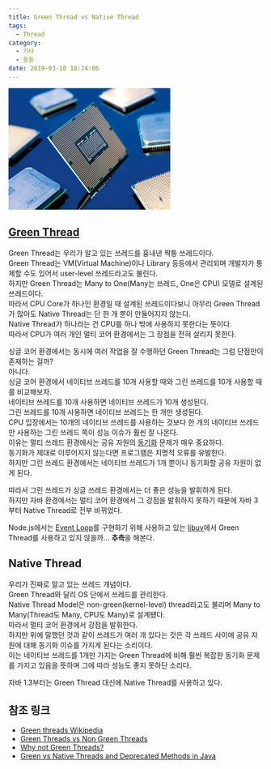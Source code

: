 ```yaml
---
title: Green Thread vs Native Thread
tags:
  - Thread
category:
  - 기타
  - 등등
date: 2019-03-10 18:24:06
---
```


![](/images/green-thread-vs-native-thread/thumb.png)

## [Green Thread](https://en.wikipedia.org/wiki/Green_threads)
Green Thread는 우리가 알고 있는 쓰레드를 흉내낸 짝퉁 쓰레드이다.  
Green Thread는 VM(Virtual Machine)이나 Library 등등에서 관리되며 개발자가 통제할 수도 있어서 user-level 쓰레드라고도 불린다.  
하지만 Green Thread는 Many to One(Many는 쓰레드, One은 CPU) 모델로 설계된 쓰레드이다.  
따라서 CPU Core가 하나인 환경일 때 설계된 쓰레드이다보니 아무리 Green Thread가 많아도 Native Thread는 단 한 개 뿐이 만들어지지 않는다.  
Native Thread가 하나라는 건 CPU를 하나 밖에 사용하지 못한다는 뜻이다.  
따라서 CPU가 여러 개인 멀티 코어 환경에서는 그 장점을 전혀 살리지 못한다.  

싱글 코어 환경에서는 동시에 여러 작업을 잘 수행하던 Green Thread는 그럼 단점만이 존재하는 걸까?  
아니다.  
싱글 코어 환경에서 네이티브 쓰레드를 10개 사용할 때와 그린 쓰레드를 10개 사용할 때를 비교해보자.  
네이티브 쓰레드를 10개 사용하면 네이티브 쓰레드가 10개 생성된다.  
그린 쓰레드를 10개 사용하면 네이티브 쓰레드는 한 개만 생성된다.  
CPU 입장에서는 10개의 네이티브 쓰레드를 사용하는 것보다 한 개의 네이티브 쓰레드만 사용하는 그린 쓰레드 쪽이 성능 이슈가 훨씬 잘 나온다.  
이유는 멀티 쓰레드 환경에서는 공유 자원의 [동기화](/2019/03/10/java-synchronized-note/) 문제가 매우 중요하다.  
동기화가 제대로 이루어지지 않는다면 프로그램은 치명적 오류를 유발한다.  
하지만 그린 쓰레드 환경에서는 네이티브 쓰레드가 1개 뿐이니 동기화할 공유 자원이 없게 된다.  

따라서 그린 쓰레드가 싱글 쓰레드 환경에서는 더 좋은 성능을 발휘하게 된다.  
하지만 자바 환경에서는 멀티 코어 환경에서 그 강점을 발휘하지 못하기 때문에 자바 3부터 Native Thread로 전부 바뀌었다.

Node.js에서는 [Event Loop](https://nodejs.org/en/docs/guides/event-loop-timers-and-nexttick/)를 구현하기 위해 사용하고 있는
[libuv](https://github.com/libuv/libuv)에서 Green Thread를 사용하고 있지 않을까... **추측**을 해본다.

## Native Thread
우리가 진짜로 알고 있는 쓰레드 개념이다.  
Green Thread와 달리 OS 단에서 쓰레드를 관리한다.  
Native Thread Model은 non-green(kernel-level) thread라고도 불리며 Many to Many(Thread도 Many, CPU도 Many)로 설계됐다.  
따라서 멀티 코어 환경에서 강점을 발휘한다.  
하지만 위에 말했던 것과 같이 쓰레드가 여러 개 있다는 것은 각 쓰레드 사이에 공유 자원에 대해 동기화 이슈를 가지게 된다는 소리이다.  
이는 네이티브 쓰레드를 1개만 가지는 Green Thread에 비해 훨씬 복잡한 동기화 문제를 가지고 있음을 뜻하며 그에 따라 성능도 좋지 못하단 소리다.

자바 1.3부터는 Green Thread 대신에 Native Thread를 사용하고 있다.  

## 참조 링크
* [Green threads Wikipedia](https://en.wikipedia.org/wiki/Green_threads)
* [Green Threads vs Non Green Threads](https://stackoverflow.com/questions/5713142/green-threads-vs-non-green-threads)  
* [Why not Green Threads?](https://softwareengineering.stackexchange.com/questions/120384/why-not-green-threads)  
* [Green vs Native Threads and Deprecated Methods in Java](https://www.geeksforgeeks.org/green-vs-native-threads-and-deprecated-methods-in-java/)